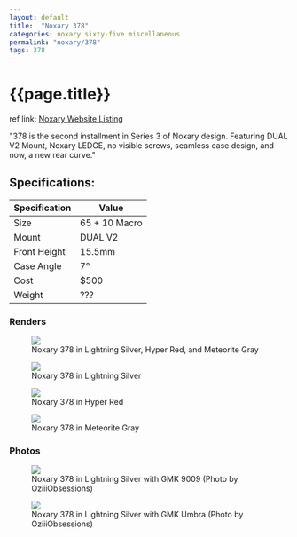 ```yaml
---
layout: default
title:  "Noxary 378"
categories: noxary sixty-five miscellaneous
permalink: "noxary/378"
tags: 378
---
```

# {{page.title}}

ref link: [Noxary Website Listing](https://noxary.co/collections/378/products/378)

"378 is the second installment in Series 3 of Noxary design. Featuring DUAL V2 Mount, Noxary LEDGE, no visible screws, seamless case design, and now, a new rear curve."

## Specifications:

| Specification | Value |
|---|---|
| Size | 65 + 10 Macro |
| Mount | DUAL V2 |
| Front Height | 15.5mm |
| Case Angle | 7° |
| Cost | $500 |
| Weight | ??? |

### Renders
<figure>
  <img src="{{ 'assets/images/noxary/378/378-all-colors.png' | relative_url }}">
  <figcaption>Noxary 378 in Lightning Silver, Hyper Red, and Meteorite Gray</figcaption>
</figure>

<figure>
  <img src="{{ 'assets/images/noxary/378/378-lightning-silver.png' | relative_url }}" >
  <figcaption>Noxary 378 in Lightning Silver</figcaption>
</figure>

<figure>
  <img src="{{ 'assets/images/noxary/378/378-hyper-red.png' | relative_url }}" >
  <figcaption>Noxary 378 in Hyper Red</figcaption>
</figure>

<figure>
  <img src="{{ 'assets/images/noxary/378/378-meteorite-gray.png' | relative_url }}" >
  <figcaption>Noxary 378 in Meteorite Gray</figcaption>
</figure>

### Photos

<figure>
  <img src="{{ 'assets/images/noxary/378/378-oziii-1.jpg' | relative_url }}" >
  <figcaption>Noxary 378 in Lightning Silver with GMK 9009 (Photo by OziiiObsessions)</figcaption>
</figure>

<figure>
  <img src="{{ 'assets/images/noxary/378/378-oziii-2.jpg' | relative_url }}" >
  <figcaption>Noxary 378 in Lightning Silver with GMK Umbra (Photo by OziiiObsessions)</figcaption>
</figure>
